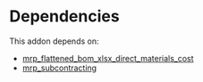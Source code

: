 # Dependencies

This addon depends on:

- [mrp_flattened_bom_xlsx_direct_materials_cost](https://github.com/bringout/oca-mrp)
- [mrp_subcontracting](https://github.com/bringout/oca-ocb-mrp/tree/e8e8678176d39f14faf1d1666bd7344bba486fd5/odoo-bringout-oca-ocb-mrp_subcontracting)
